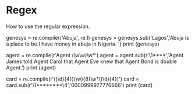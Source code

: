 # Regex
How to use the regular expression.

genesys = re.compile(r'Abuja', re.I)
genesys = genesys.sub('Lagos','Abuja is a place to be.I have money in abuja in Nigeria. ')
print (genesys)

agent = re.compile(r'Agent (\w\w)\w*')
agent = agent.sub(r'\1****','Agent James told Agent Carol that Agent Eve knew that Agent Bond is double Agent.')
print (agent)


card = re.compile(r'((\d){4})(\w){8}\w*((\d){4})')
card = card.sub(r'\1********\4','0000999977776666')
print (card)
